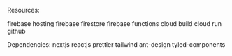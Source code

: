 
Resources:

firebase hosting
firebase firestore
firebase functions
cloud build
cloud run
github


Dependencies:
nextjs
reactjs
prettier
tailwind
ant-design
tyled-components
